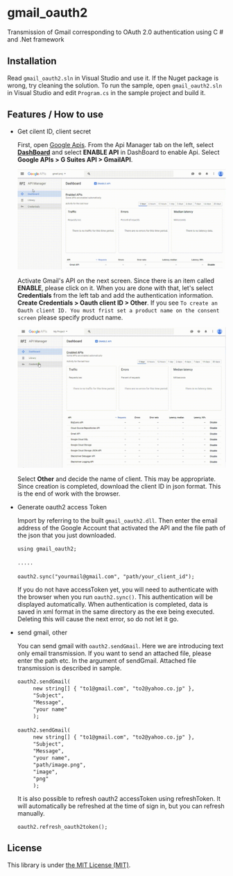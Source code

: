 # gmail_oauth2

Transmission of Gmail corresponding to OAuth 2.0 authentication using C # and .Net framework

## Installation

Read `gmail_oauth2.sln` in Visual Studio and use it. If the Nuget package is wrong, try cleaning the solution. To run the sample, open `gmail_oauth2.sln` in Visual Studio and edit `Program.cs` in the sample project and build it.

## Features / How to use
- Get cilent ID, client secret

  First, open [Google Apis](https://console.developers.google.com/apis/). From the Api Manager tab on the left, select __[DashBoard](https://console.developers.google.com/apis/dashboard/)__ and select __ENABLE API__ in DashBoard to enable Api. Select __Google APIs > G Suites API > GmailAPI__.

  ![](https://raw.githubusercontent.com/okanon/gmail_oauth2/master/screenshots/enable_api.gif)

  Activate Gmail's API on the next screen. Since there is an item called __ENABLE__, please click on it. When you are done with that, let's select __Credentials__ from the left tab and add the authentication information. __Create Credentials > Oauth client ID > Other__. If you see `To create an Oauth client ID. You must frist set a product name on the consent screen` please specify product name.

  ![](https://raw.githubusercontent.com/okanon/gmail_oauth2/master/screenshots/create_credentials.gif)

  Select __Other__ and decide the name of client. This may be appropriate. Since creation is completed, download the client ID in json format. This is the end of work with the browser.

- Generate oauth2 access Token

  Import by referring to the built `gmail_oauth2.dll`. Then enter the email address of the Google Account that activated the API and the file path of the json that you just downloaded.

  ```
  using gmail_oauth2;

  .....

  oauth2.sync("yourmail@gmail.com", "path/your_client_id");
  ```

  If you do not have accessToken yet, you will need to authenticate with the browser when you run `oauth2.sync()`. This authentication will be displayed automatically. When authentication is completed, data is saved in xml format in the same directory as the exe being executed. Deleting this will cause the next error, so do not let it go.

- send gmail, other

  You can send gmail with `oauth2.sendGmail`. Here we are introducing text only email transmission. If you want to send an attached file, please enter the path etc. In the argument of sendGmail. Attached file transmission is described in sample.

  ```
  oauth2.sendGmail(
       new string[] { "to1@gmail.com", "to2@yahoo.co.jp" },
       "Subject",
       "Message",
       "your name"
       );

  oauth2.sendGmail(
       new string[] { "to1@gmail.com", "to2@yahoo.co.jp" },
       "Subject",
       "Message",
       "your name",
       "path/image.png",
       "image",
       "png"
       );
  ```

  It is also possible to refresh oauth2 accessToken using refreshToken. It will automatically be refreshed at the time of sign in, but you can refresh manually.

  ```
  oauth2.refresh_oauth2token();
  ```



## License

This library is under [the MIT License (MIT)](LICENSE).
